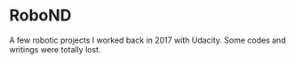 # RoboND
A few robotic projects I worked back in 2017 with Udacity. Some codes and writings were totally lost. 
